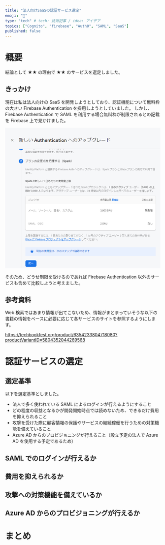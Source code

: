 ```yaml
---
title: "法人向けSaaSの認証サービス選定"
emoji: "📝"
type: "tech" # tech: 技術記事 / idea: アイデア
topics: ["Cognito", "firebase", "Auth0", "SAML", "SaaS"]
published: false
---
```


# 概要

結論として ★★ の理由で ★★ のサービスを選定しました。

## きっかけ

現在は私は法人向けの SaaS を開発しようとしており、認証機能について無料枠の大きい Firebase Authentication を採用しようとしていました。
しかし、Firebase Authentication で SAML を利用する場合無料枠が制限されるとの記載を Firebase 上で見かけました。

![Firebase AuthenticationでSAMLを利用する場合の無料枠制限](/images/selecting-authentication-service-for-btob-saas/firebasePlan.png)

そのため、どうせ制限を受けるのであれば Firebase Authentication 以外のサービスも含めて比較しようと考えました。

## 参考資料

Web 検索ではあまり情報が出てこないため、情報がまとまっていそうな以下の書籍の情報をベースに必要に応じて各サービスのサイトを参照するようにします。

https://techbookfest.org/product/6354233804718080?productVariantID=5804352044269568

# 認証サービスの選定

## 選定基準

以下を選定基準としました。

- 法人で多く使われている SAML によるログインが行えるようにすること
- どの程度の収益となるかが開発開始時点では読めないため、できるだけ費用を抑えられること
- 攻撃を受けた際に顧客情報の保護やサービスの継続稼働を行うための対策機能を備えていること
- Azure AD からのプロビジョニングが行えること（設立予定の法人で Azure AD を使用する予定であるため）

## SAML でのログインが行えるか

## 費用を抑えられるか

## 攻撃への対策機能を備えているか

## Azure AD からのプロビジョニングが行えるか

# まとめ
